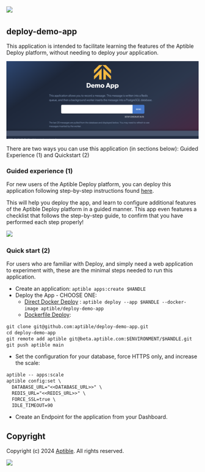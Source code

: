 # ![](https://github.com/aptible/mintlify-docs/blob/073bfba084ad9ea18217f5816568c3f832d5f0ae/logo/light.png)

## deploy-demo-app

This application is intended to facilitate learning the features of the Aptible Deploy platform, without
needing to deploy _your_ application.

![](https://github.com/aptible/deploy-demo-app/blob/main/screenshots/demo.png)

There are two ways you can use this application (in sections below): Guided Experience (1) and Quickstart (2)

### Guided experience (1)

For new users of the Aptible Deploy platform, you can deploy this application following step-by-step 
instructions found [here](https://www.aptible.com/docs/getting-started/deploy-starter-template/python-flask).

This will help you deploy the app, and learn to configure additional features of the Aptible Deploy platform 
in a guided manner. This app even features a checklist that follows the step-by-step guide, to confirm 
that you have performed each step properly!

![](https://github.com/aptible/deploy-demo-app/blob/main/screenshots/checklist.png)


### Quick start (2)

For users who are familiar with Deploy, and simply need a web application to experiment with, these
 are the minimal steps needed to run this application.

* Create an application: `aptible apps:create $HANDLE`
* Deploy the App - CHOOSE ONE:
  * [Direct Docker Deploy](https://www.aptible.com/documentation/deploy/reference/apps/image/direct-docker-image-deploy.html) : `aptible deploy --app $HANDLE --docker-image aptible/deploy-demo-app`
  * [Dockerfile Deploy](https://deploy-docs.aptible.com/docs/dockerfile-deploy-example): 
  
```shell
git clone git@github.com:aptible/deploy-demo-app.git 
cd deploy-demo-app 
git remote add aptible git@beta.aptible.com:$ENVIRONMENT/$HANDLE.git 
git push aptible main
```

* Set the configuration for your database, force HTTPS only, and increase the scale:

```shell
aptible -- apps:scale 
aptible config:set \
  DATABASE_URL="<<DATABASE_URL>>" \ 
  REDIS_URL="<<REDIS_URL>>" \
  FORCE_SSL=true \
  IDLE_TIMEOUT=90
```

* Create an Endpoint for the application from your Dashboard.

## Copyright

Copyright (c) 2024 [Aptible](https://www.aptible.com). All rights reserved.

[<img src="https://avatars2.githubusercontent.com/u/1580788?v=4&s=60" />](https://github.com/UserNotFound)

